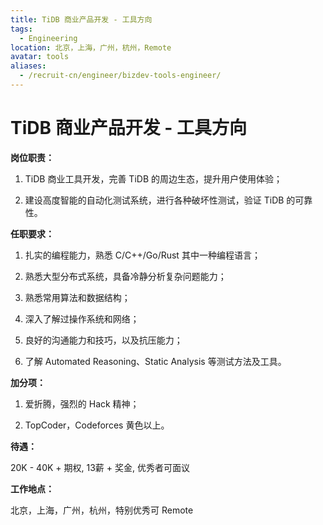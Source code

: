 ```yaml
---
title: TiDB 商业产品开发 - 工具方向
tags:
  - Engineering
location: 北京，上海，广州，杭州，Remote
avatar: tools
aliases:
  - /recruit-cn/engineer/bizdev-tools-engineer/
---
```


# TiDB 商业产品开发 - 工具方向

**岗位职责：**

1. TiDB 商业工具开发，完善 TiDB 的周边生态，提升用户使用体验；

2. 建设高度智能的自动化测试系统，进行各种破坏性测试，验证 TiDB 的可靠性。

**任职要求：**

1. 扎实的编程能力，熟悉 C/C++/Go/Rust 其中一种编程语言；

2. 熟悉大型分布式系统，具备冷静分析复杂问题能力；

3. 熟悉常用算法和数据结构；

4. 深入了解过操作系统和网络；

5. 良好的沟通能力和技巧，以及抗压能力；

6. 了解 Automated Reasoning、Static Analysis 等测试方法及工具。

**加分项：**

1. 爱折腾，强烈的 Hack 精神；

2. TopCoder，Codeforces 黄色以上。

**待遇：**

20K - 40K + 期权, 13薪 + 奖金, 优秀者可面议

**工作地点：**

北京，上海，广州，杭州，特别优秀可 Remote
